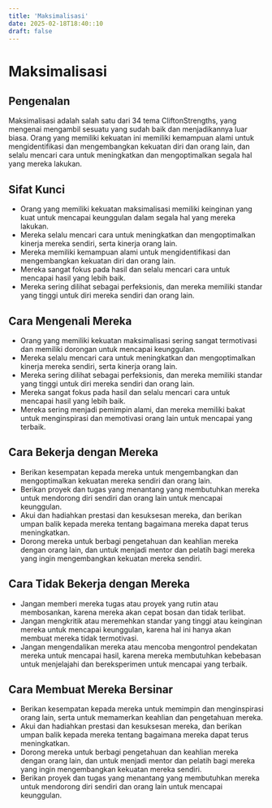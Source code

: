 ```yaml
---
title: 'Maksimalisasi'
date: 2025-02-18T18:40::10
draft: false
---
```


# Maksimalisasi

## Pengenalan

Maksimalisasi adalah salah satu dari 34 tema CliftonStrengths, yang mengenai mengambil sesuatu yang sudah baik dan menjadikannya luar biasa. Orang yang memiliki kekuatan ini memiliki kemampuan alami untuk mengidentifikasi dan mengembangkan kekuatan diri dan orang lain, dan selalu mencari cara untuk meningkatkan dan mengoptimalkan segala hal yang mereka lakukan.

## Sifat Kunci

- Orang yang memiliki kekuatan maksimalisasi memiliki keinginan yang kuat untuk mencapai keunggulan dalam segala hal yang mereka lakukan.
- Mereka selalu mencari cara untuk meningkatkan dan mengoptimalkan kinerja mereka sendiri, serta kinerja orang lain.
- Mereka memiliki kemampuan alami untuk mengidentifikasi dan mengembangkan kekuatan diri dan orang lain.
- Mereka sangat fokus pada hasil dan selalu mencari cara untuk mencapai hasil yang lebih baik.
- Mereka sering dilihat sebagai perfeksionis, dan mereka memiliki standar yang tinggi untuk diri mereka sendiri dan orang lain.

## Cara Mengenali Mereka

- Orang yang memiliki kekuatan maksimalisasi sering sangat termotivasi dan memiliki dorongan untuk mencapai keunggulan.
- Mereka selalu mencari cara untuk meningkatkan dan mengoptimalkan kinerja mereka sendiri, serta kinerja orang lain.
- Mereka sering dilihat sebagai perfeksionis, dan mereka memiliki standar yang tinggi untuk diri mereka sendiri dan orang lain.
- Mereka sangat fokus pada hasil dan selalu mencari cara untuk mencapai hasil yang lebih baik.
- Mereka sering menjadi pemimpin alami, dan mereka memiliki bakat untuk menginspirasi dan memotivasi orang lain untuk mencapai yang terbaik.

## Cara Bekerja dengan Mereka

- Berikan kesempatan kepada mereka untuk mengembangkan dan mengoptimalkan kekuatan mereka sendiri dan orang lain.
- Berikan proyek dan tugas yang menantang yang membutuhkan mereka untuk mendorong diri sendiri dan orang lain untuk mencapai keunggulan.
- Akui dan hadiahkan prestasi dan kesuksesan mereka, dan berikan umpan balik kepada mereka tentang bagaimana mereka dapat terus meningkatkan.
- Dorong mereka untuk berbagi pengetahuan dan keahlian mereka dengan orang lain, dan untuk menjadi mentor dan pelatih bagi mereka yang ingin mengembangkan kekuatan mereka sendiri.

## Cara Tidak Bekerja dengan Mereka

- Jangan memberi mereka tugas atau proyek yang rutin atau membosankan, karena mereka akan cepat bosan dan tidak terlibat.
- Jangan mengkritik atau meremehkan standar yang tinggi atau keinginan mereka untuk mencapai keunggulan, karena hal ini hanya akan membuat mereka tidak termotivasi.
- Jangan mengendalikan mereka atau mencoba mengontrol pendekatan mereka untuk mencapai hasil, karena mereka membutuhkan kebebasan untuk menjelajahi dan bereksperimen untuk mencapai yang terbaik.

## Cara Membuat Mereka Bersinar

- Berikan kesempatan kepada mereka untuk memimpin dan menginspirasi orang lain, serta untuk memamerkan keahlian dan pengetahuan mereka.
- Akui dan hadiahkan prestasi dan kesuksesan mereka, dan berikan umpan balik kepada mereka tentang bagaimana mereka dapat terus meningkatkan.
- Dorong mereka untuk berbagi pengetahuan dan keahlian mereka dengan orang lain, dan untuk menjadi mentor dan pelatih bagi mereka yang ingin mengembangkan kekuatan mereka sendiri.
- Berikan proyek dan tugas yang menantang yang membutuhkan mereka untuk mendorong diri sendiri dan orang lain untuk mencapai keunggulan.
